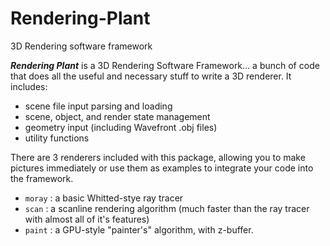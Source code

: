 # Rendering-Plant
3D Rendering software framework

**_Rendering Plant_** is a 3D Rendering Software Framework... a bunch of code that does all the useful
and necessary stuff to write a 3D renderer. It includes:

- scene file input parsing and loading
- scene, object, and render state management
- geometry input (including Wavefront .obj files)
- utility functions

There are 3 renderers included with this package, allowing you to make pictures immediately or use
them as examples to integrate your code into the framework.

- `moray` : a basic Whitted-stye ray tracer
- `scan` : a scanline rendering algorithm (much faster than the ray tracer with almost all of it's features)
- `paint` : a GPU-style "painter's" algorithm, with z-buffer.


